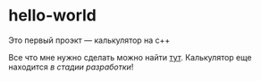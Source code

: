 # hello-world
Это первый проэкт — калькулятор на с++


Все что мне нужно сделать можно найти [тут](https://docs.google.com/document/d/116Ch-CfY2T-KYU8IM7-SlZDHx7HXvUwgowSJoEwUsFM/mobilebasic).
Калькулятор еще находится _в стадии разработки_!
